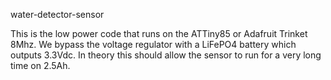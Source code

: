 water-detector-sensor

This is the low power code that runs on the ATTiny85 or Adafruit Trinket 8Mhz.  We bypass the voltage regulator with a LiFePO4 battery which outputs 3.3Vdc.  In theory this should allow the sensor to run for a very long time on 2.5Ah.
